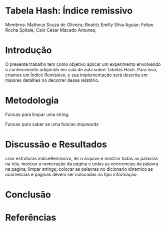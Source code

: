# Tabela Hash: Índice remissivo

Membros:
Matheus Souza de Oliveira;
Beatriz Emilly Silva Aguiar;
Felipe Rocha Spitale;
Caio César Macedo Antunes;

# Introdução
O presente trabalho tem como objetivo aplicar um experimento envolvendo o conhecimento adquirido em sala de aula sobre Tabelas Hash. Para isso, criamos um Índice Remissivo, e sua implementação será descrita em maiores detalhes no decorrer desse relatório.
# Metodologia 
Funcao para limpar uma string.

Funcao para saber se uma funcao stopwords
# Discussão e Resultados 
criar estruturas indiceRemissivo, ler o arquivo e mostrar todas as palavras na tela.
mostrar a numeração da página e todas as ocorrencias da palavra na pagina;
limpar strings;
colocar as palavras no dicionario dinamico 
as ocorrencias e páginas devem ser colocadas no tipo informação 
# Conclusão


# Referências



